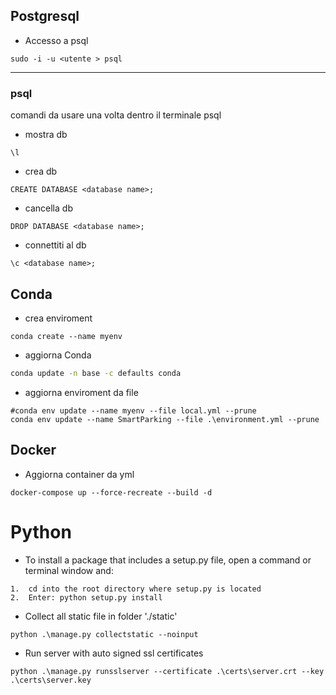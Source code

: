 ## Postgresql

- Accesso a psql 
```
sudo -i -u <utente > psql
```
---
### psql
comandi da usare una volta dentro il terminale psql

- mostra db
```
\l
```

- crea db
```
CREATE DATABASE <database name>;
```
- cancella db 
```
DROP DATABASE <database name>;
```
- connettiti al  db 
```
\c <database name>;
```

## Conda
- crea enviroment
```
conda create --name myenv
```

- aggiorna Conda
```bash
conda update -n base -c defaults conda
```

- aggiorna enviroment da file
```
#conda env update --name myenv --file local.yml --prune
conda env update --name SmartParking --file .\environment.yml --prune
```

## Docker
- Aggiorna container da yml
```
docker-compose up --force-recreate --build -d
```

# Python 
- To install a package that includes a setup.py file, open a command or terminal window and: 

```
1.  cd into the root directory where setup.py is located 
2.  Enter: python setup.py install
```

- Collect all static file in folder './static'

```
python .\manage.py collectstatic --noinput  
```

- Run server with auto signed ssl certificates

```
python .\manage.py runsslserver --certificate .\certs\server.crt --key .\certs\server.key
```